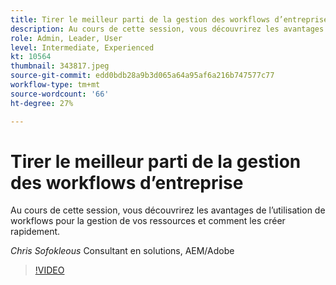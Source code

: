 ```yaml
---
title: Tirer le meilleur parti de la gestion des workflows d’entreprise
description: Au cours de cette session, vous découvrirez les avantages de l’utilisation de workflows pour la gestion de vos ressources et comment les créer rapidement.
role: Admin, Leader, User
level: Intermediate, Experienced
kt: 10564
thumbnail: 343817.jpeg
source-git-commit: edd0bdb28a9b3d065a64a95af6a216b747577c77
workflow-type: tm+mt
source-wordcount: '66'
ht-degree: 27%

---
```


# Tirer le meilleur parti de la gestion des workflows d’entreprise

Au cours de cette session, vous découvrirez les avantages de l’utilisation de workflows pour la gestion de vos ressources et comment les créer rapidement.

*Chris Sofokleous* Consultant en solutions, AEM/Adobe

>[!VIDEO](https://video.tv.adobe.com/v/343817/?quality=12&learn=on)
